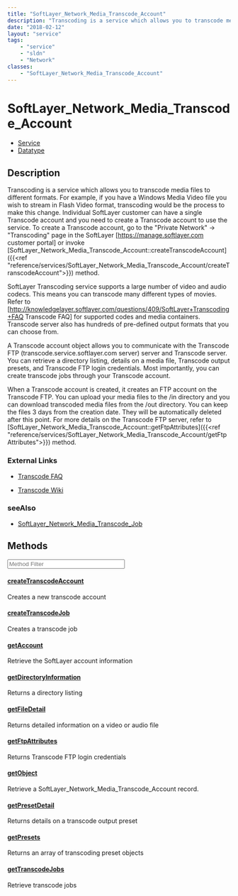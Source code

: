 ```yaml
---
title: "SoftLayer_Network_Media_Transcode_Account"
description: "Transcoding is a service which allows you to transcode media files to different formats. For example, if you have a Wind... "
date: "2018-02-12"
layout: "service"
tags:
    - "service"
    - "sldn"
    - "Network"
classes:
    - "SoftLayer_Network_Media_Transcode_Account"
---
```

# SoftLayer_Network_Media_Transcode_Account
<div id='service-datatype'>
    <ul id='sldn-reference-tabs'>
    <li id='service'> <a href='/reference/services/SoftLayer_Network_Media_Transcode_Account' >Service</a></li>    <li id='datatype'> <a href='/reference/datatypes/SoftLayer_Network_Media_Transcode_Account' >Datatype</a></li>
    </ul>
</div>

## Description
Transcoding is a service which allows you to transcode media files to different formats. For example, if you have a Windows Media Video file you wish to stream in Flash Video format, transcoding would be the process to make this change. Individual SoftLayer customer can have a single Transcode account and you need to create a Transcode account to use the service. To create a Transcode account, go to the "Private Network" -> "Transcoding" page in the SoftLayer [https://manage.softlayer.com customer portal] or invoke [SoftLayer_Network_Media_Transcode_Account::createTranscodeAccount]({{<ref "reference/services/SoftLayer_Network_Media_Transcode_Account/createTranscodeAccount">}}) method. 

SoftLayer Transcoding service supports a large number of video and audio codecs. This means you can transcode many different types of movies.  Refer to [http://knowledgelayer.softlayer.com/questions/409/SoftLayer+Transcoding+FAQ Transcode FAQ] for supported codes and media containers. Transcode server also has hundreds of pre-defined output formats that you can choose from. 

A Transcode account object allows you to communicate with the Transcode FTP (transcode.service.softlayer.com server) server and Transcode server. You can retrieve a directory listing, details on a media file, Transcode output presets, and Transcode FTP login credentials. Most importantly, you can create transcode jobs through your Transcode account. 

When a Transcode account is created, it creates an FTP account on the Transcode FTP. You can upload your media files to the /in directory and you can download transcoded media files from the /out directory. You can keep the files 3 days from the creation date. They will be automatically deleted after this point. For more details on the Transcode FTP server, refer to [SoftLayer_Network_Media_Transcode_Account::getFtpAttributes]({{<ref "reference/services/SoftLayer_Network_Media_Transcode_Account/getFtpAttributes">}}) method. 

### External Links


* [Transcode FAQ](http://knowledgelayer.softlayer.com/questions/409/SoftLayer+Transcoding+FAQ)


* [Transcode Wiki](http://en.wikipedia.org/wiki/Transcoding)




### seeAlso

* [SoftLayer_Network_Media_Transcode_Job](/reference/datatypes/SoftLayer_Network_Media_Transcode_Job )


        
<div id="properties" class="content service-content">

## Methods

<div class="view-filters">
    <div class="clearfix">
        <div class="search-input-box">
            <input placeholder="Method Filter" onkeyup="titleSearch(inputId='edit-combine', divId='method-div', elementClass='method-row')" 
                type="text" id="edit-combine" value="" size="30" maxlength="128" class="form-text">
        </div>
    </div>
</div>

<div id="method-div">

<div class="method-row">

#### [createTranscodeAccount](/reference/services/SoftLayer_Network_Media_Transcode_Account/createTranscodeAccount)
Creates a new transcode account
</div>

<div class="method-row">

#### [createTranscodeJob](/reference/services/SoftLayer_Network_Media_Transcode_Account/createTranscodeJob)
Creates a transcode job
</div>

<div class="method-row">

#### [getAccount](/reference/services/SoftLayer_Network_Media_Transcode_Account/getAccount)
Retrieve the SoftLayer account information
</div>

<div class="method-row">

#### [getDirectoryInformation](/reference/services/SoftLayer_Network_Media_Transcode_Account/getDirectoryInformation)
Returns a directory listing
</div>

<div class="method-row">

#### [getFileDetail](/reference/services/SoftLayer_Network_Media_Transcode_Account/getFileDetail)
Returns detailed information on a video or audio file
</div>

<div class="method-row">

#### [getFtpAttributes](/reference/services/SoftLayer_Network_Media_Transcode_Account/getFtpAttributes)
Returns Transcode FTP login credentials
</div>

<div class="method-row">

#### [getObject](/reference/services/SoftLayer_Network_Media_Transcode_Account/getObject)
Retrieve a SoftLayer_Network_Media_Transcode_Account record.
</div>

<div class="method-row">

#### [getPresetDetail](/reference/services/SoftLayer_Network_Media_Transcode_Account/getPresetDetail)
Returns details on a transcode output preset
</div>

<div class="method-row">

#### [getPresets](/reference/services/SoftLayer_Network_Media_Transcode_Account/getPresets)
Returns an array of transcoding preset objects
</div>

<div class="method-row">

#### [getTranscodeJobs](/reference/services/SoftLayer_Network_Media_Transcode_Account/getTranscodeJobs)
Retrieve transcode jobs
</div>
</div>

</div>

